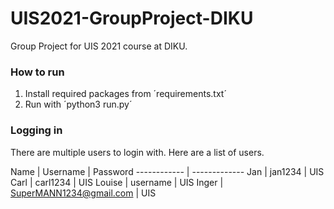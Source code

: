 # UIS2021-GroupProject-DIKU
Group Project for UIS 2021 course at DIKU.

### How to run
1. Install required packages from ´requirements.txt´
2. Run with ´python3 run.py´

### Logging in
There are multiple users to login with. Here are a list of users.

Name | Username | Password
------------ | -------------
Jan | jan1234 | UIS
Carl | carl1234 | UIS
Louise | username | UIS
Inger | SuperMANN1234@gmail.com | UIS

